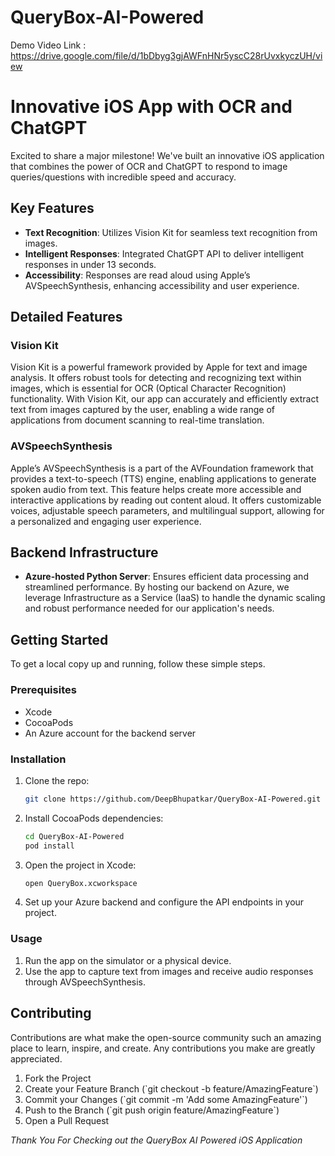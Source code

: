 # QueryBox-AI-Powered 

Demo Video Link : https://drive.google.com/file/d/1bDbyg3gjAWFnHNr5yscC28rUvxkyczUH/view

#  Innovative iOS App with OCR and ChatGPT

Excited to share a major milestone! We've built an innovative iOS application that combines the power of OCR and ChatGPT to respond to image queries/questions with incredible speed and accuracy.

## Key Features

- **Text Recognition**: Utilizes Vision Kit for seamless text recognition from images.
- **Intelligent Responses**: Integrated ChatGPT API to deliver intelligent responses in under 13 seconds.
- **Accessibility**: Responses are read aloud using Apple’s AVSpeechSynthesis, enhancing accessibility and user experience.

## Detailed Features

### Vision Kit

Vision Kit is a powerful framework provided by Apple for text and image analysis. It offers robust tools for detecting and recognizing text within images, which is essential for OCR (Optical Character Recognition) functionality. With Vision Kit, our app can accurately and efficiently extract text from images captured by the user, enabling a wide range of applications from document scanning to real-time translation.

### AVSpeechSynthesis

Apple’s AVSpeechSynthesis is a part of the AVFoundation framework that provides a text-to-speech (TTS) engine, enabling applications to generate spoken audio from text. This feature helps create more accessible and interactive applications by reading out content aloud. It offers customizable voices, adjustable speech parameters, and multilingual support, allowing for a personalized and engaging user experience.

## Backend Infrastructure

- **Azure-hosted Python Server**: Ensures efficient data processing and streamlined performance. By hosting our backend on Azure, we leverage Infrastructure as a Service (IaaS) to handle the dynamic scaling and robust performance needed for our application's needs.

## Getting Started

To get a local copy up and running, follow these simple steps.

### Prerequisites

- Xcode
- CocoaPods
- An Azure account for the backend server

### Installation

1. Clone the repo:
    ```bash
   git clone https://github.com/DeepBhupatkar/QueryBox-AI-Powered.git
    ```

2. Install CocoaPods dependencies:
    ```bash
   cd QueryBox-AI-Powered
   pod install
    ```

3. Open the project in Xcode:
   ```bash
   open QueryBox.xcworkspace
   ```

4. Set up your Azure backend and configure the API endpoints in your project.


### Usage

1. Run the app on the simulator or a physical device.
2. Use the app to capture text from images and receive audio responses through AVSpeechSynthesis.

## Contributing

Contributions are what make the open-source community such an amazing place to learn, inspire, and create. Any contributions you make are greatly appreciated.

1. Fork the Project
2. Create your Feature Branch (\`git checkout -b feature/AmazingFeature\`)
3. Commit your Changes (\`git commit -m 'Add some AmazingFeature'\`)
4. Push to the Branch (\`git push origin feature/AmazingFeature\`)
5. Open a Pull Request

*Thank You For Checking out the QueryBox AI Powered iOS Application*
